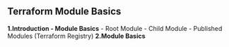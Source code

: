 ## Terraform Module Basics
**1.Introduction - Module Basics**
    - Root Module
    - Child Module
    - Published Modules (Terraform Registry)
**2.Module Basics**
    